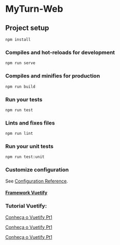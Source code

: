# MyTurn-Web

## Project setup
```
npm install
```

### Compiles and hot-reloads for development
```
npm run serve
```

### Compiles and minifies for production
```
npm run build
```

### Run your tests
```
npm run test
```

### Lints and fixes files
```
npm run lint
```

### Run your unit tests
```
npm run test:unit
```

### Customize configuration
See [Configuration Reference](https://cli.vuejs.org/config/).
#### [Framework Vuetify](https://vuetifyjs.com/pt-BR/getting-started)

### Tutorial Vuetify:

[Conheça o Vuetify Pt1](https://vuejs-brasil.com.br/conheca-o-vuetify-tutorial-dicas-parte-1/)

[Conheça o Vuetify Pt1](https://vuejs-brasil.com.br/conheca-o-vuetify-tutorial-dicas-parte-2/)

[Conheça o Vuetify Pt1](https://vuejs-brasil.com.br/conheca-o-vuetify-3/)
